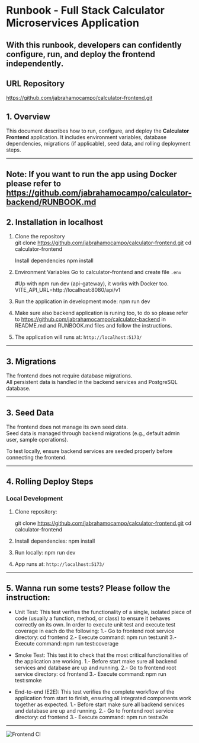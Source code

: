 # Runbook - Full Stack Calculator Microservices Application

## With this runbook, developers can confidently configure, run, and deploy the frontend independently.

## URL Repository
https://github.com/jabrahamocampo/calculator-frontend.git

## 1. Overview
   This document describes how to run, configure, and deploy the **Calculator Frontend** application. It includes environment variables, database dependencies, migrations (if applicable), seed data, and rolling deployment steps.

----------------------------------------------------

## Note: If you want to run the app using Docker please refer to https://github.com/jabrahamocampo/calculator-backend/RUNBOOK.md 

## 2. Installation in localhost
   1. Clone the repository  
      git clone https://github.com/jabrahamocampo/calculator-frontend.git
      cd calculator-frontend

      Install dependencies
      npm install

   2. Environment Variables
      Go to calculator-frontend and create file `.env`
      
      #Up with npm run dev (api-gateway), it works with Docker too.
      VITE_API_URL=http://localhost:8080/api/v1 

   3. Run the application in development mode: npm run dev
   4. Make sure also backend application is runing too, to do so please refer to https://github.com/jabrahamocampo/calculator-backend in README.md and RUNBOOK.md files and follow the instructions. 

   5. The application will runs at: `http://localhost:5173/`

----------------------------------------------------

## 3. Migrations
   The frontend does not require database migrations.  
   All persistent data is handled in the backend services and PostgreSQL database.

----------------------------------------------------

## 3. Seed Data
   The frontend does not manage its own seed data.  
   Seed data is managed through backend migrations (e.g., default admin user, sample operations).  

   To test locally, ensure backend services are seeded properly before connecting the frontend.

----------------------------------------------------

## 4. Rolling Deploy Steps

### Local Development
1. Clone repository:
   
   git clone https://github.com/jabrahamocampo/calculator-frontend.git
   cd calculator-frontend
   
2. Install dependencies: npm install
   
3. Run locally: npm run dev
   
4. App runs at: `http://localhost:5173/`

----------------------------------------------------

## 5. Wanna run some tests? Please follow the instruction:
- Unit Test: This test verifies the functionality of a single, isolated piece of code (usually a function, method, or class) to ensure it behaves correctly on its own.
    In order to execute unit test and execute test coverage in each do the following:
    1.- Go to frontend root service directory: cd frontend
    2.- Execute command: npm run test:unit
    3.- Execute command: npm run test:coverage 

- Smoke Test: This test it to check that the most critical functionalities of the application are working.
    1.- Before start make sure all backend services and database are up and running.
    2.- Go to frontend root service directory: cd frontend
    3.- Execute command: npm run test:smoke
             
- End-to-end (E2E): This test verifies the complete workflow of the application from start to finish, ensuring all  integrated components work together as expected. 
    1.- Before start make sure all backend services and database are up and running.
    2.- Go to frontend root service directory: cd frontend
    3.- Execute command: npm run test:e2e
    

----------------------------------------------------
![Frontend CI](https://github.com/jabrahamocampo/calculator-frontend/actions/workflows/frontend-ci.yml/badge.svg)


